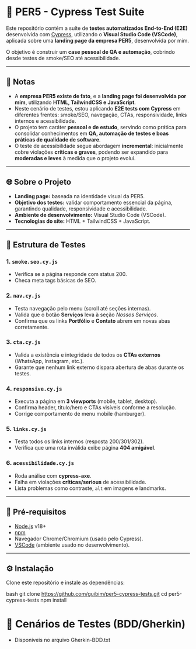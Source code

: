 # 🧪 PER5 - Cypress Test Suite

Este repositório contém a suíte de **testes automatizados End-to-End (E2E)** desenvolvida com [Cypress](https://www.cypress.io/), utilizando o **Visual Studio Code (VSCode)**, aplicada sobre uma **landing page da empresa PER5**, desenvolvida por mim.  

O objetivo é construir um **case pessoal de QA e automação**, cobrindo desde testes de smoke/SEO até acessibilidade.

---

## 📝 Notas

- A **empresa PER5 existe de fato**, e a **landing page foi desenvolvida por mim**, utilizando **HTML, TailwindCSS e JavaScript**.  
- Neste cenário de testes, estou aplicando **E2E tests com Cypress** em diferentes frentes: smoke/SEO, navegação, CTAs, responsividade, links internos e acessibilidade.  
- O projeto tem caráter **pessoal e de estudo**, servindo como prática para consolidar conhecimentos em **QA, automação de testes e boas práticas de qualidade de software**.  
- O teste de acessibilidade segue abordagem **incremental**: inicialmente cobre violações **críticas e graves**, podendo ser expandido para **moderadas e leves** à medida que o projeto evolui.  

---

## 🌐 Sobre o Projeto

- **Landing page:** baseada na identidade visual da PER5.  
- **Objetivo dos testes:** validar comportamento essencial da página, garantindo qualidade, responsividade e acessibilidade.  
- **Ambiente de desenvolvimento:** Visual Studio Code (VSCode).  
- **Tecnologias do site:** HTML + TailwindCSS + JavaScript.  

---

## 📂 Estrutura de Testes

### 1. `smoke.seo.cy.js`
- Verifica se a página responde com status 200.  
- Checa meta tags básicas de SEO.  

### 2. `nav.cy.js`
- Testa navegação pelo menu (scroll até seções internas).  
- Valida que o botão **Serviços** leva à seção *Nossos Serviços*.  
- Confirma que os links **Portfólio** e **Contato** abrem em novas abas corretamente.  

### 3. `cta.cy.js`
- Valida a existência e integridade de todos os **CTAs externos** (WhatsApp, Instagram, etc.).  
- Garante que nenhum link externo dispara abertura de abas durante os testes.  

### 4. `responsive.cy.js`
- Executa a página em **3 viewports** (mobile, tablet, desktop).  
- Confirma header, título/hero e CTAs visíveis conforme a resolução.  
- Corrige comportamento de menu mobile (hamburger).  

### 5. `links.cy.js`
- Testa todos os links internos (resposta 200/301/302).  
- Verifica que uma rota inválida exibe página **404 amigável**.  

### 6. `acessibilidade.cy.js`
- Roda análise com **cypress-axe**.  
- Falha em violações **críticas/serious** de acessibilidade.  
- Lista problemas como contraste, `alt` em imagens e landmarks.  

---

## 🚀 Pré-requisitos
- [Node.js](https://nodejs.org/) v18+  
- [npm](https://www.npmjs.com/)  
- Navegador Chrome/Chromium (usado pelo Cypress).  
- [VSCode](https://code.visualstudio.com/) (ambiente usado no desenvolvimento).  

---

## ⚙️ Instalação

Clone este repositório e instale as dependências:

bash
git clone https://github.com/guibim/per5-cypress-tests.git
cd per5-cypress-tests
npm install

# 📖 Cenários de Testes (BDD/Gherkin)
- Disponiveis no arquivo Gherkin-BDD.txt
